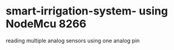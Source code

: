 # smart-irrigation-system- using NodeMcu 8266

reading multiple analog sensors using one analog pin 
